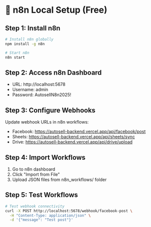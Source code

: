 # 🤖 n8n Local Setup (Free)

## Step 1: Install n8n
```bash
# Install n8n globally
npm install -g n8n

# Start n8n
n8n start
```

## Step 2: Access n8n Dashboard
- URL: http://localhost:5678
- Username: admin
- Password: AutosellN8n2025!

## Step 3: Configure Webhooks
Update webhook URLs in n8n workflows:
- Facebook: https://autosell-backend.vercel.app/api/facebook/post
- Sheets: https://autosell-backend.vercel.app/api/sheets/sync
- Drive: https://autosell-backend.vercel.app/api/drive/upload

## Step 4: Import Workflows
1. Go to n8n dashboard
2. Click "Import from File"
3. Upload JSON files from n8n_workflows/ folder

## Step 5: Test Workflows
```bash
# Test webhook connectivity
curl -X POST http://localhost:5678/webhook/facebook-post \
  -H "Content-Type: application/json" \
  -d '{"message": "Test post"}'
```
